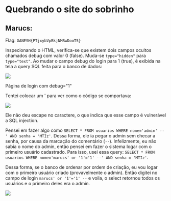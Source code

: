 # Quebrando o site do sobrinho

## Marucs:

Flag: `GANESH{PTjxybVpBkjNMBwDooT5}`

Inspecionando o HTML, verifica-se que existem dois campos ocultos chamados debug com valor 0 \(false\). Muda-se `type="hidden"` para `type="text"`. Ao mudar o campo debug do login para 1 \(true\), é exibida na tela a query SQL feita para o banco de dados:

 

![](https://i.imgur.com/nXV1vub.png%29)

 Página de login com debug="1"

Tentei colocar um ' para ver como o código se comportava:

  

![](https://i.imgur.com/cFQ7JsW.png%29)

Ele não deu escape no caractere, o que indica que esse campo é vulnerável a SQL injection.

Pensei em fazer algo como `SELECT * FROM usuarios WHERE nome='admin' --' AND senha = 'MTIz'`. Dessa forma, ele ia pegar o admin sem checar a senha, por causa da marcação do comentário \(`--`\). Infelizmente, eu não sabia o nome do admin, então pensei em fazer o sistema logar com o primeiro usuário cadastrado. Para isso, usei essa query: `SELECT * FROM usuarios WHERE nome='marucs' or '1'='1' --' AND senha = 'MTIz'`. 

Dessa forma, se o banco de ordenar por ordem de criação, eu vou logar com o primeiro usuário criado \(provavelmente o admin\). Então digitei no campo de login `marucs' or '1'='1' --` e voila, o select retornou todos os usuários e o primeiro deles era o admin.

 

![](https://i.imgur.com/OqGSLhl.png%29)

